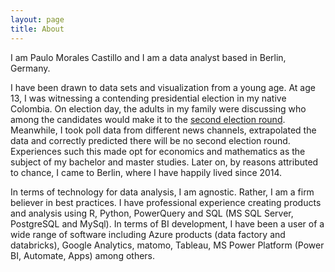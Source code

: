 ```yaml
---
layout: page
title: About
---
```


I am Paulo Morales Castillo and I am a data analyst based in Berlin, Germany.  

I have been drawn to data sets and visualization from a young age. At age 13, I was witnessing a contending presidential election in my native Colombia. On election day, the adults in my family were discussing who among the candidates would make it to the [second election round](https://en.wikipedia.org/wiki/Two-round_system). Meanwhile, I took poll data from different news channels, extrapolated the data and correctly predicted there will be no second election round.  Experiences such this made opt for economics and mathematics as the subject of my bachelor and master studies. Later on, by reasons attributed to chance, I came to Berlin, where I have happily lived since 2014. 

In terms of technology for data analysis, I am agnostic. Rather, I am a firm believer in best practices. I have professional experience creating products and analysis using R, Python, PowerQuery and SQL (MS SQL Server, PostgreSQL and MySql). In terms of BI development, I have been a user of a wide range of software including Azure products (data factory and databricks), Google Analytics, matomo, Tableau, MS Power Platform (Power BI, Automate, Apps) among others. 